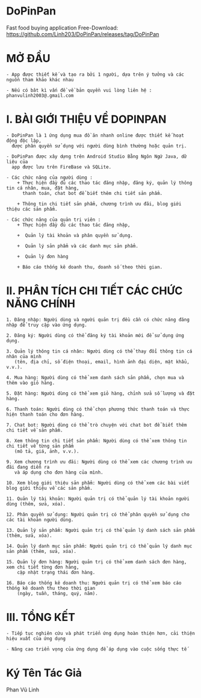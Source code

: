# DoPinPan
 Fast food buying application
 Free-Download: https://github.com/Linh203/DoPinPan/releases/tag/DoPinPan

# MỞ ĐẦU

    - App được thiết kế và tạo ra bởi 1 người, dựa trên ý tưởng và các nguồn tham khảo khác nhau

    - Nếu có bât kì vấn đề về bản quyền vui lòng liên hệ : phanvulinh2003@.gmail.com

# I. BÀI GIỚI THIỆU VỀ DOPINPAN

    - DoPinPan là 1 ứng dụng mua đồ ăn nhanh online được thiết kế hoạt động độc lập,
      được phân quyền sử dụng với người dùng bình thường hoặc quản trị.

    - DoPinPan được xây dựng trên Android Studio Bằng Ngôn Ngứ Java, dữ liệu của
      app được lưu trên FireBase và SQLite.
   
    - Các chức năng của người dùng :
        + Thực hiện đầy đủ các thao tác đăng nhập, đăng ký, quản lý thông tin cá nhân, mua, đặt hàng,
          thanh toán, chat bot để biết thêm chi tiết sản phẩm.
          
        + Thông tin chi tiết sản phẩm, chương trình ưu đãi, blog giới thiệu các sản phẩm.
        
    - Các chức năng của quản trị viên :
        + Thực hiện đầy đủ các thao tác đăng nhập, 
        
        +  Quản lý tài khoản và phân quyền sử dụng.
        
        +  Quản lý sản phẩm và các danh mục sản phẩm.
        
        +  Quản lý đơn hàng
        
        + Báo cáo thống kê doanh thu, doanh số theo thời gian.


# II. PHÂN TÍCH CHI TIẾT CÁC CHỨC NĂNG CHÍNH 

    1. Đăng nhập: Người dùng và người quản trị đều cần có chức năng đăng nhập để truy cập vào ứng dụng.   
    
    2. Đăng ký: Người dùng có thể đăng ký tài khoản mới để sử dụng ứng dụng.
    
    3. Quản lý thông tin cá nhân: Người dùng có thể thay đổi thông tin cá nhân của mình
       (tên, địa chỉ, số điện thoại, email, hình ảnh đại diện, mật khẩu, v.v.).
    
    4. Mua hàng: Người dùng có thể xem danh sách sản phẩm, chọn mua và thêm vào giỏ hàng.
    
    5. Đặt hàng: Người dùng có thể xem giỏ hàng, chỉnh sửa số lượng và đặt hàng.
    
    6. Thanh toán: Người dùng có thể chọn phương thức thanh toán và thực hiện thanh toán cho đơn hàng.
    
    7. Chat bot: Người dùng có thể trò chuyện với chat bot để biết thêm chi tiết về sản phẩm.
    
    8. Xem thông tin chi tiết sản phẩm: Người dùng có thể xem thông tin chi tiết về từng sản phẩm
       (mô tả, giá, ảnh, v.v.).
    
    9. Xem chương trình ưu đãi: Người dùng có thể xem các chương trình ưu đãi đang diễn ra
       và áp dụng cho đơn hàng của mình.
    
    10. Xem blog giới thiệu sản phẩm: Người dùng có thể xem các bài viết blog giới thiệu về các sản phẩm.
    
    11. Quản lý tài khoản: Người quản trị có thể quản lý tài khoản người dùng (thêm, sửa, xóa).
    
    12. Phân quyền sử dụng: Người quản trị có thể phân quyền sử dụng cho các tài khoản người dùng.
    
    13. Quản lý sản phẩm: Người quản trị có thể quản lý danh sách sản phẩm (thêm, sửa, xóa).
    
    14. Quản lý danh mục sản phẩm: Người quản trị có thể quản lý danh mục sản phẩm (thêm, sửa, xóa).
    
    15. Quản lý đơn hàng: Người quản trị có thể xem danh sách đơn hàng, xem chi tiết từng đơn hàng,
        cập nhật trạng thái đơn hàng.
    
    16. Báo cáo thống kê doanh thu: Người quản trị có thể xem báo cáo thống kê doanh thu theo thời gian
        (ngày, tuần, tháng, quý, năm).


# III. TỔNG KẾT

    - Tiếp tục nghiên cứu và phát triển ứng dụng hoàn thiện hơn, cải thiện hiệu xuất của ứng dụng
    
    - Nâng cao triển vọng của ứng dụng để áp dụng vào cuộc sống thực tế


# Ký Tên Tác Giả
  Phan Vũ Linh

